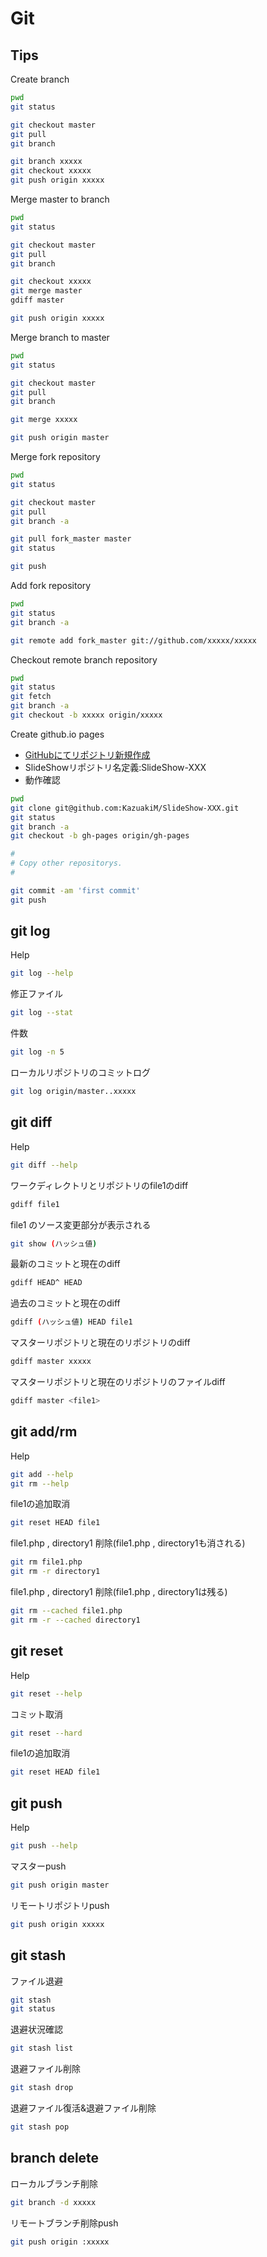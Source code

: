 Git
===

## Tips

Create branch
```bash
pwd
git status

git checkout master
git pull
git branch

git branch xxxxx
git checkout xxxxx
git push origin xxxxx
```

Merge master to branch
```bash
pwd
git status

git checkout master
git pull
git branch

git checkout xxxxx
git merge master
gdiff master

git push origin xxxxx
```

Merge branch to master
```bash
pwd
git status

git checkout master
git pull
git branch

git merge xxxxx

git push origin master
```

Merge fork repository
```bash
pwd
git status

git checkout master
git pull
git branch -a

git pull fork_master master
git status

git push
```

Add fork repository
```bash
pwd
git status
git branch -a

git remote add fork_master git://github.com/xxxxx/xxxxx
```

Checkout remote branch repository
```bash
pwd
git status
git fetch
git branch -a
git checkout -b xxxxx origin/xxxxx
```

Create github.io pages
* [GitHubにてリポジトリ新規作成](https://github.com/KazuakiM)
 * SlideShowリポジトリ名定義:SlideShow-XXX
* 動作確認
 ```bash
 pwd
 git clone git@github.com:KazuakiM/SlideShow-XXX.git
 git status
 git branch -a
 git checkout -b gh-pages origin/gh-pages

 #
 # Copy other repositorys.
 #

 git commit -am 'first commit'
 git push
 ```

## git log

Help
```bash
git log --help
```

修正ファイル
```bash
git log --stat
```

件数
```bash
git log -n 5
```

ローカルリポジトリのコミットログ
```bash
git log origin/master..xxxxx
```

## git diff

Help
```bash
git diff --help
```

ワークディレクトリとリポジトリのfile1のdiff
```bash
gdiff file1
```

file1 のソース変更部分が表示される
```bash
git show (ハッシュ値)
```

最新のコミットと現在のdiff
```bash
gdiff HEAD^ HEAD
```

過去のコミットと現在のdiff
```bash
gdiff (ハッシュ値) HEAD file1
```

マスターリポジトリと現在のリポジトリのdiff
```bash
gdiff master xxxxx
```

マスターリポジトリと現在のリポジトリのファイルdiff
```bash
gdiff master <file1>
```

## git add/rm

Help
```bash
git add --help
git rm --help
```

file1の追加取消
```bash
git reset HEAD file1
```

file1.php , directory1 削除(file1.php , directory1も消される)
```bash
git rm file1.php
git rm -r directory1
```

file1.php , directory1 削除(file1.php , directory1は残る)
```bash
git rm --cached file1.php
git rm -r --cached directory1
```

## git reset

Help
```bash
git reset --help
```

コミット取消
```bash
git reset --hard
```

file1の追加取消
```bash
git reset HEAD file1
```

## git push

Help
```bash
git push --help
```

マスターpush
```bash
git push origin master
```

リモートリポジトリpush
```bash
git push origin xxxxx
```

## git stash

ファイル退避
```bash
git stash
git status
```

退避状況確認
```bash
git stash list
```

退避ファイル削除
```bash
git stash drop
```

退避ファイル復活&退避ファイル削除
```bash
git stash pop
```

## branch delete

ローカルブランチ削除
```bash
git branch -d xxxxx
```

リモートブランチ削除push
```bash
git push origin :xxxxx
```
